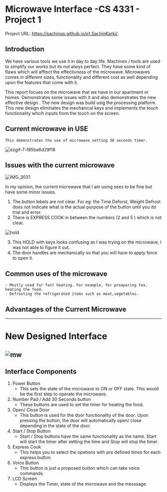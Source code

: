 # Microwave Interface -CS 4331 - Project 1

Project URL: https://sachinoo.github.io/p1.SachinKarki/.



## Introduction  <span style = "colro:red">
We have various tools we use it in day to day life. Machines / tools are used to simplify our works but 
its not alwys perfect. They have some kind of flaws which will afftect the effectivness of the microwave.
Microwaves comes in different sizes, functionality and different cost as well depending upon the features
that come with it.
    
This report focues on the microwave that we have in our apartment or homes. Demonstrates some issues with
it and also demonstrates the new effective design . The new design was build usig the processing platform.
This new design eliminates the mechanical keys and  implements the touch functionality whcih inputs from the
touch on the screen.

## Current microwave in USE
    This demonstrates the use of microwave setting 30 seconds timer.
    
![ezgif-7-f85ba6d29f18](https://user-images.githubusercontent.com/24665608/109351257-9949fb00-783e-11eb-8577-7e9feeed5420.gif)
## Issues with the current microwave
![IMG_3031](https://user-images.githubusercontent.com/24665608/109348303-f4c5ba00-7839-11eb-93a0-03d55541d980.jpeg)

In my opinion, the current microwave that I am using sees to be fine but have some minor issues.
1. The button lebels are not clear. For eg:  the Time Deforst, Weight Defrost does not indicate what
    is the actual purpose of the button until you do trial and error. 
2. There is EXPRESS COOK in between the numbers (2 and 5 )  which is not clear. 

![hold](https://user-images.githubusercontent.com/24665608/109349703-00b27b80-783c-11eb-820b-9d2e50a155ca.png)

3. This HOLD with keys looks confusing as I was trying on the microwave, I was not able to figure it out.
4. The door handles are mechanically so that you will have to apply force to open it.


## Common uses of the microwave
    - Mostly used for fast heating. For example, for preaparing tea, heating the food.
    - Defrosting the refrigerated items such as meat,vegetables.
## Advantages of the Current Microwave
-----------------------------------------------------------------------------------------------------------------------------
# New Designed Interface
![mw](https://user-images.githubusercontent.com/24665608/109346569-81bb4400-7837-11eb-99bf-a5dd90d68aca.jpg)
-----------------------------------------------------------------------------------------------------------------------------

## Interface Components
1.  Power Button 
    - This sets the state of the microwave to ON or OFF state. This would be the first step to operate the microwave.
2. Number Pad / Add 30 Seconds button
    - These buttons are used to set the timer for heating the food.
3. Open/ Close Door
    - This button is used for the door functionality of the door. Upon pressing the button, the door will 
      automatically open/ close depending in the state of the door.
4. Start / Stop Button
    - Start / Stop buttons have the same functionality as the name. Start will start the timer after setting the time and 
      Stop will stop the timer.
5. Express Cook
    - This helps you to select the opetions with pre defined times for each express button. 
6. Voice Button
    - This button is just a proposed button which can take voice commands. 
7. LCD Screen
    - Displays the Timer, state of the microwave and the messsage. 



